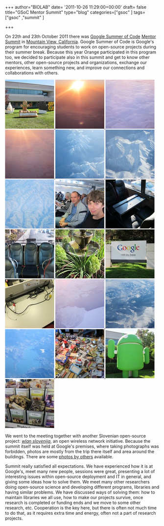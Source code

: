 +++
author="BIOLAB"
date= '2011-10-26 11:29:00+00:00'
draft= false
title="GSoC Mentor Summit"
type="blog"
categories=["gsoc" ]
tags=["gsoc" ,"summit" ]

+++

On 22th and 23th October 2011 there was [Google Summer of Code](https://code.google.com/soc/) [Mentor Summit](http://gsoc-wiki.osuosl.org/index.php/2011) in [Mountain View, California](http://en.wikipedia.org/wiki/Mountain_View,_California). Google Summer of Code is Google's program for encouraging students to work on open-source projects during their summer break. Because this year Orange participated in this program too, we decided to participate also in this summit and get to know other mentors, other open-source projects and organizations, exchange our experiences, learn something new, and improve our connections and collaborations with others.

[![](/images/2011/12/31/img_1593_1.jpg__160x160_q95_crop-True_upscale-False.jpg)
](http://blog.biolab.si/wp-content/uploads/2011/12/31/img_1593_1.jpg)[![](/images/2011/12/31/img_1538_1.jpg__160x160_q95_crop-True_upscale-False.jpg)
](http://blog.biolab.si/wp-content/uploads/2011/12/31/img_1538_1.jpg)[![](/images/2011/12/31/img_1548_1.jpg__160x160_q95_crop-True_upscale-False.jpg)
](http://blog.biolab.si/wp-content/uploads/2011/12/31/img_1548_1.jpg)[![](/images/2011/12/31/img_1554_1.jpg__160x160_q95_crop-True_upscale-False.jpg)
](http://blog.biolab.si/wp-content/uploads/2011/12/31/img_1554_1.jpg)[![](/images/2011/12/31/img_1559_1.jpg__160x160_q95_crop-True_upscale-False.jpg)
](http://blog.biolab.si/wp-content/uploads/2011/12/31/img_1559_1.jpg)[![](/images/2011/12/31/img_1563_1.jpg__160x160_q95_crop-True_upscale-False.jpg)
](http://blog.biolab.si/wp-content/uploads/2011/12/31/img_1563_1.jpg)[![](/images/2011/12/31/img_1569_1.jpg__160x160_q95_crop-True_upscale-False.jpg)
](http://blog.biolab.si/wp-content/uploads/2011/12/31/img_1569_1.jpg)[![](/images/2011/12/31/img_1571_1.jpg__160x160_q95_crop-True_upscale-False.jpg)
](http://blog.biolab.si/wp-content/uploads/2011/12/31/img_1571_1.jpg)[![](/images/2011/12/31/img_1578_1.jpg__160x160_q95_crop-True_upscale-False.jpg)
](http://blog.biolab.si/wp-content/uploads/2011/12/31/img_1578_1.jpg)[![](/images/2011/12/31/img_1582_1.jpg__160x160_q95_crop-True_upscale-False.jpg)
](http://blog.biolab.si/wp-content/uploads/2011/12/31/img_1582_1.jpg)[![](/images/2011/12/31/img_1592_1.jpg__160x160_q95_crop-True_upscale-False.jpg)
](http://blog.biolab.si/wp-content/uploads/2011/12/31/img_1592_1.jpg)[![](/images/2011/12/31/img_1595_1.jpg__160x160_q95_crop-True_upscale-False.jpg)
](http://blog.biolab.si/wp-content/uploads/2011/12/31/img_1595_1.jpg)[![](/images/2011/12/31/img_1596_1.jpg__160x160_q95_crop-True_upscale-False.jpg)
](http://blog.biolab.si/wp-content/uploads/2011/12/31/img_1596_1.jpg)[![](/images/2011/12/31/img_1551_1.jpg__160x160_q95_crop-True_upscale-False.jpg)
](http://blog.biolab.si/wp-content/uploads/2011/12/31/img_1551_1.jpg)[![](/images/2011/12/31/img_1567_1.jpg__160x160_q95_crop-True_upscale-False.jpg)
](http://blog.biolab.si/wp-content/uploads/2011/12/31/img_1567_1.jpg)[![](/images/2011/12/31/img_1575_1.jpg__160x160_q95_crop-True_upscale-False.jpg)
](http://blog.biolab.si/wp-content/uploads/2011/12/31/img_1575_1.jpg)[![](/images/2011/12/31/img_1591_1.jpg__160x160_q95_crop-True_upscale-False.jpg)
](http://blog.biolab.si/wp-content/uploads/2011/12/31/img_1591_1.jpg)[![](/images/2011/12/31/img_1594_1.jpg__160x160_q95_crop-True_upscale-False.jpg)
](http://blog.biolab.si/wp-content/uploads/2011/12/31/img_1594_1.jpg)[![](/images/2011/12/31/img_1597_1.jpg__160x160_q95_crop-True_upscale-False.jpg)
](http://blog.biolab.si/wp-content/uploads/2011/12/31/img_1597_1.jpg)

We went to the meeting together with another Slovenian open-source project: _[wlan slovenija](http://wlan-si.net/)_, an open wireless network initiative. Because the summit itself was held at Google's premises, where taking photographs was forbidden, photos are mostly from the trip there itself and area around the buildings. There are some [photos by others](http://gsoc-wiki.osuosl.org/index.php/Photos_2011) available.

Summit really satisfied all expectations. We have experienced how it is at Google's, meet many new people, sessions were great, presenting a lot of interesting issues within open-source deployment and IT in general, and giving some ideas how to solve them. We meet many other researchers doing open-source science and developing different programs, libraries and having similar problems. We have discussed ways of solving them: how to maintain libraries we all use, how to make our projects survive, once research is completed or funding ends and we move to some other research, etc. Cooperation is the key here, but there is often not much time to do that, as it requires extra time and energy, often not a part of research projects.
